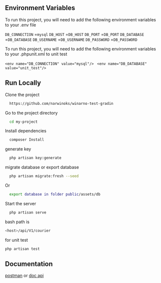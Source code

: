 

## Environment Variables

To run this project, you will need to add the following environment variables to your .env file

`DB_CONNECTION` =`mysql`
`DB_HOST` =`DB_HOST`
`DB_PORT` =`DB_PORT`
`DB_DATABASE` =`DB_DATABASE`
`DB_USERNAME` =`DB_USERNAME`
`DB_PASSWORD` =`DB_PASSWORD`


To run this project, you will need to add the following environment variables to your .phpunit.xml to unit test

`<env name="DB_CONNECTION" value="mysql"/>`
` <env name="DB_DATABASE" value="unit_test"/>`


## Run Locally

Clone the project


```bash
  https://github.com/narwinoks/winarno-test-gradin
```

Go to the project directory

```bash
  cd my-project
```

Install dependencies

```bash
  composer Install
```

generate key

```bash
  php artisan key:generate
```

migrate database or export database

```bash
  php artisan migrate:fresh --seed
```
 Or

```bash
  export database in folder public/assets/db
```

Start the server

```bash
  php artisan serve
```

bash path is

```bash
<host>/api/V1/courier
```

for unit test

```bash
php artisan test
```

## Documentation

[postman](https://documenter.getpostman.com/view/25087361/2s946ffDLA)
or
[doc api](https://docs.google.com/document/d/1XcTZaIEEQRrGvyxplcHJwD_hnEemVa7IMXshQF38aE0/edit?usp=sharing)

